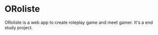 # ORoliste

ORoliste is a web app to create roleplay game and meet gamer.
It's a end study project. 
